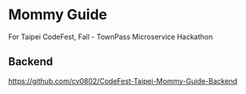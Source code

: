 # Mommy Guide
For Taipei CodeFest, Fall - TownPass Microservice Hackathon

## Backend
https://github.com/cy0802/CodeFest-Taipei-Mommy-Guide-Backend